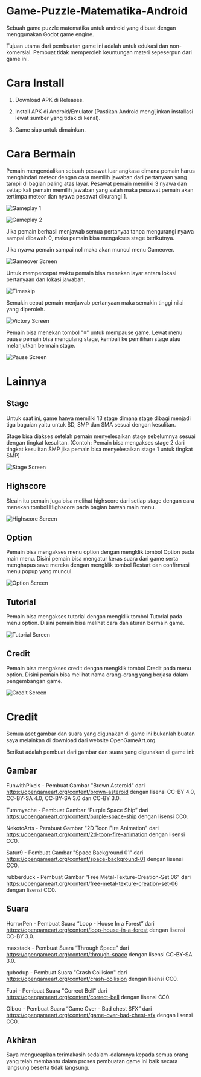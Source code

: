 ﻿
# Game-Puzzle-Matematika-Android

Sebuah game puzzle matematika untuk android yang dibuat dengan menggunakan Godot game engine.

Tujuan utama dari pembuatan game ini adalah untuk edukasi dan non-komersial. Pembuat tidak memperoleh keuntungan materi sepeserpun dari game ini.

  

# Cara Install

1. Download APK di Releases.

2. Install APK di Android/Emulator (Pastikan Android mengijinkan installasi lewat sumber yang tidak di kenal).

3. Game siap untuk dimainkan.

  

# Cara Bermain


Pemain mengendalikan sebuah pesawat luar angkasa dimana pemain harus menghindari meteor dengan cara memilih jawaban dari pertanyaan yang tampil di bagian paling atas layar. Pesawat pemain memiliki 3 nyawa dan setiap kali pemain memilih jawaban yang salah maka pesawat pemain akan tertimpa meteor dan nyawa pesawat dikurangi 1.

![Gameplay 1](ScreenShot/Gameplay.jpg)

![Gameplay 2](ScreenShot/Gameplay2.jpg)

Jika pemain berhasil menjawab semua pertanyaa tanpa mengurangi nyawa sampai dibawah 0, maka pemain bisa mengakses stage berikutnya.

Jika nyawa pemain sampai nol maka akan muncul menu Gameover.
  
![Gameover Screen](ScreenShot/Gameover.jpg)

Untuk mempercepat waktu pemain bisa menekan layar antara lokasi pertanyaan dan lokasi jawaban.

![Timeskip](ScreenShot/Skip.jpg)

Semakin cepat pemain menjawab pertanyaan maka semakin tinggi nilai yang diperoleh.

![Victory Screen](ScreenShot/Victory.jpg)

Pemain bisa menekan tombol "≡" untuk mempause game. Lewat menu pause pemain bisa mengulang stage, kembali ke pemilihan stage atau melanjutkan bermain stage.

![Pause Screen](ScreenShot/Pause.jpg)
  
# Lainnya
## Stage
Untuk saat ini, game hanya memiliki 13 stage dimana stage dibagi menjadi tiga bagaian yaitu untuk SD, SMP dan SMA sesuai dengan kesulitan.

Stage bisa diakses setelah pemain menyelesaikan stage sebelumnya sesuai dengan tingkat kesulitan. (Contoh: Pemain bisa mengakses stage 2 dari tingkat kesulitan SMP jika pemain bisa menyelesaikan stage 1 untuk tingkat SMP)

![Stage Screen](ScreenShot/Stage.jpg)

## Highscore
Sleain itu pemain juga bisa melihat highscore dari setiap stage dengan cara menekan tombol Highscore pada bagian bawah main menu.

![Highscore Screen](ScreenShot/Highscore.jpg)
  
## Option
Pemain bisa mengakses menu option dengan mengklik tombol Option pada main menu. Disini pemain bisa mengatur keras suara dari game serta menghapus save mereka dengan mengklik tombol Restart dan confirmasi menu popup yang muncul.

![Option Screen](ScreenShot/Option.jpg)

## Tutorial
Pemain bisa mengakses tutorial dengan mengklik tombol Tutorial pada menu option. Disini pemain bisa melihat cara dan aturan bermain game.

![Tutorial Screen](ScreenShot/Tutorial.jpg)

## Credit
Pemain bisa mengakses credit dengan mengklik tombol Credit pada menu option. Disini pemain bisa melihat nama orang-orang yang berjasa dalam pengembangan game.

![Credit Screen](ScreenShot/Credit.jpg)



# Credit

Semua aset gambar dan suara yang digunakan di game ini bukanlah buatan saya melainkan di download dari website OpenGameArt.org.

  

Berikut adalah pembuat dari gambar dan suara yang digunakan di game ini:

  


## Gambar

  

FunwithPixels - Pembuat Gambar "Brown Asteroid" dari https://opengameart.org/content/brown-asteroid dengan lisensi CC-BY 4.0, CC-BY-SA 4.0, CC-BY-SA 3.0 dan CC-BY 3.0.

  

Tummyache - Pembuat Gambar “Purple Space Ship” dari https://opengameart.org/content/purple-space-ship dengan lisensi CC0.

  

NekotoArts - Pembuat Gambar "2D Toon Fire Animation" dari https://opengameart.org/content/2d-toon-fire-animation dengan lisensi CC0.

  

Satur9 - Pembuat Gambar "Space Background 01" dari https://opengameart.org/content/space-background-01 dengan lisensi CC0.

  

rubberduck - Pembuat Gambar “Free Metal-Texture-Creation-Set 06" dari https://opengameart.org/content/free-metal-texture-creation-set-06 dengan lisensi CC0.

  

## Suara

  

HorrorPen - Pembuat Suara “Loop - House In a Forest” dari https://opengameart.org/content/loop-house-in-a-forest dengan lisensi CC-BY 3.0.

  

maxstack - Pembuat Suara “Through Space” dari https://opengameart.org/content/through-space dengan lisensi CC-BY-SA 3.0.

  

qubodup - Pembuat Suara "Crash Collision" dari https://opengameart.org/content/crash-collision dengan lisensi CC0.

  

Fupi - Pembuat Suara "Correct Bell" dari https://opengameart.org/content/correct-bell dengan lisensi CC0.

  

Oiboo - Pembuat Suara “Game Over - Bad chest SFX” dari https://opengameart.org/content/game-over-bad-chest-sfx dengan lisensi CC0.

  
## Akhiran

Saya mengucapkan terimakasih sedalam-dalamnya kepada semua orang yang telah membantu dalam proses pembuatan game ini baik secara langsung beserta tidak langsung.
